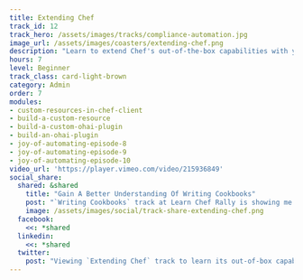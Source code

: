 ```yaml
---
title: Extending Chef
track_id: 12
track_hero: /assets/images/tracks/compliance-automation.jpg
image_url: /assets/images/coasters/extending-chef.png
description: "Learn to extend Chef's out-of-the-box capabilities with your own a la carte creations, like developing an Ohai plugin to collect a custom set of attributes or creating custom resources. Apply refactoring techniques that let you write multi-platform cookbooks."
hours: 7
level: Beginner
track_class: card-light-brown
category: Admin
order: 7
modules:
- custom-resources-in-chef-client
- build-a-custom-resource
- build-a-custom-ohai-plugin
- build-an-ohai-plugin
- joy-of-automating-episode-8
- joy-of-automating-episode-9
- joy-of-automating-episode-10
video_url: 'https://player.vimeo.com/video/215936849'
social_share:
  shared: &shared
    title: "Gain A Better Understanding Of Writing Cookbooks"
    post: "`Writing Cookbooks` track at Learn Chef Rally is showing me how to turn scripts into recipes, recognize common cookbooks patterns, and more. Write your own ticket now."
    image: /assets/images/social/track-share-extending-chef.png
  facebook:
    <<: *shared
  linkedin:
    <<: *shared
  twitter:
    post: "Viewing `Extending Chef` track to learn its out-of-box capabilities: Ohai plugins, multiplatform cookbooks, more: "
---
```

